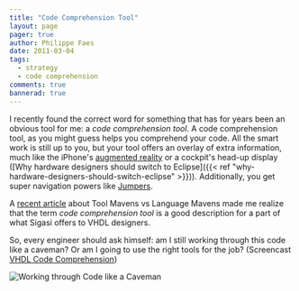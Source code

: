 ```yaml
---
title: "Code Comprehension Tool"
layout: page 
pager: true
author: Philippe Faes
date: 2011-03-04
tags: 
  - strategy
  - code comprehension
comments: true
bannerad: true
---
```


I recently found the correct word for something that has for years been an obvious tool for me: a <em>code comprehension tool</em>. A code comprehension tool, as you might guess helps you comprehend your code. All the smart work is still up to you, but your tool offers an overlay of extra information, much like the iPhone's <a href="http://www.commoncraft.com/augmented-reality-video">augmented reality</a> or a cockpit's head-up display ([Why hardware designers should switch to Eclipse]({{< ref "why-hardware-designers-should-switch-eclipse" >}})). Additionally, you get super navigation powers like <a href="http://www.youtube.com/watch?v=2PQi5ueqig4">Jumpers</a>.

A <a href="http://osteele.com/archives/2004/11/ides">recent article</a> about Tool Mavens vs Language Mavens made me realize that the term <em>code comprehension tool</em> is a good description for a part of what Sigasi offers to VHDL designers. 

So, every engineer should ask himself: am I still working through this code like a caveman? Or am I going to use the right tools for the job? (Screencast [VHDL Code Comprehension](/screencasts/vhdl_code_comprehension))

![Working through Code like a Caveman](/img/opinion/code_comprehension.png)





